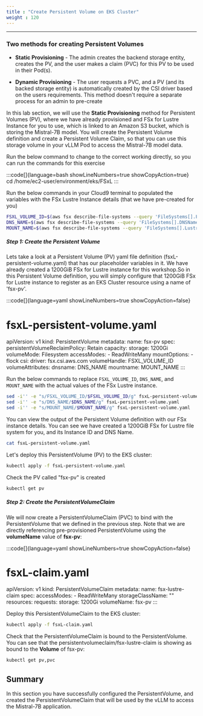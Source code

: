 ```yaml
---
title : "Create Persistent Volume on EKS Cluster"
weight : 120
---
```

-------------------------------------------------------------


### Two methods for creating Persistent Volumes
- **Static Provisioning** -  The admin creates the backend storage entity, creates the PV, and the user makes a claim (PVC) for this PV to be used in their Pod(s).

- **Dynamic Provisioning** - The user requests a PVC, and a PV (and its backed storage entity) is automatically created by the CSI driver based on the users requirements. This method doesn't require a separate process for an admin to pre-create


In this lab section, we will use the **Static Provisioning** method for Persistent Volumes (PV), where we have already provisioned and FSx for Lustre Instance for you to use, which is linked to an Amazon S3 bucket, which is storing the Mistral-7B model. You will create the Persistent Volume definition and create a Persistent Volume Claim, so that you can use this storage volume in your vLLM Pod to access the Mistral-7B model data.


Run the below command to change to the correct working directly, so you can run the commands for this exercise

:::code[]{language=bash showLineNumbers=true showCopyAction=true}
cd /home/ec2-user/environment/eks/FSxL
:::

Run the below commands in your Cloud9 terminal to populated the variables with the FSx Lustre Instance details (that we have pre-created for you)

```bash
FSXL_VOLUME_ID=$(aws fsx describe-file-systems --query 'FileSystems[].FileSystemId' --output text)
DNS_NAME=$(aws fsx describe-file-systems --query 'FileSystems[].DNSName' --output text)
MOUNT_NAME=$(aws fsx describe-file-systems --query 'FileSystems[].LustreConfiguration.MountName' --output text)
```

##### Step 1: Create the Persistent Volume



Lets take a look at a Persistent Volume (PV) yaml file definition (fsxL-persistent-volume.yaml) that has our placeholder variables in it. We have already created a 1200GiB FSx for Lustre instance for this workshop.So in this Persistent Volume definition, you will simply configure that 1200GiB FSx for Lustre instance to register as an EKS Cluster resource using a name of 'fsx-pv'. 

:::code[]{language=yaml showLineNumbers=true showCopyAction=false}
# fsxL-persistent-volume.yaml
apiVersion: v1
kind: PersistentVolume
metadata:
  name: fsx-pv
spec:
  persistentVolumeReclaimPolicy: Retain
  capacity:
    storage: 1200Gi
  volumeMode: Filesystem
  accessModes:
    - ReadWriteMany
  mountOptions:
    - flock
  csi:
    driver: fsx.csi.aws.com
    volumeHandle: FSXL_VOLUME_ID
    volumeAttributes:
      dnsname: DNS_NAME
      mountname: MOUNT_NAME
:::

Run the below commands to replace `FSXL_VOLUME_ID`,  `DNS_NAME`,  and `MOUNT_NAME` with the actual values of the FSx Lustre instance.


```bash
sed -i'' -e "s/FSXL_VOLUME_ID/$FSXL_VOLUME_ID/g" fsxL-persistent-volume.yaml
sed -i'' -e "s/DNS_NAME/$DNS_NAME/g" fsxL-persistent-volume.yaml
sed -i'' -e "s/MOUNT_NAME/$MOUNT_NAME/g" fsxL-persistent-volume.yaml
```

You can view the output of the Persistent Volume definition with our FSx instance details. You can see we have created a 1200GiB FSx for Lustre file system for you, and its Instance ID and DNS Name.

```bash
cat fsxL-persistent-volume.yaml
```

Let's deploy this PersistentVolume (PV) to the EKS cluster:

```bash
kubectl apply -f fsxL-persistent-volume.yaml
```

Check the PV called "fsx-pv" is created

```bash
kubectl get pv
```



##### Step 2: Create the PersistentVolumeClaim

We will now create a PersistentVolumeClaim (PVC) to bind with the PersistentVolume that we defined in the previous step. Note that we are directly referencing pre-provisioned PersistentVolume using the **volumeName** value of **fsx-pv**:

:::code[]{language=yaml showLineNumbers=true showCopyAction=false}
# fsxL-claim.yaml
apiVersion: v1
kind: PersistentVolumeClaim
metadata:
  name: fsx-lustre-claim
spec:
  accessModes:
    - ReadWriteMany
  storageClassName: ""
  resources:
    requests:
      storage: 1200Gi
  volumeName: fsx-pv
:::

Deploy this PersistentVolumeClaim to the EKS cluster:

```bash
kubectl apply -f fsxL-claim.yaml
```

Check that the PersistentVolumeClaim is bound to the PersistentVolume. You can see that the persistentvolumeclaim/fsx-lustre-claim is showing as bound to the **Volume** of fsx-pv:
```bash
kubectl get pv,pvc
```


## Summary

In this section you have successfully configured the PersistentVolume, and created the PersistentVolumeClaim that will be used by the vLLM to access the Mistral-7B application.
